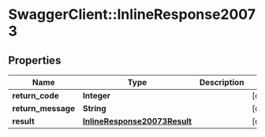 # SwaggerClient::InlineResponse20073

## Properties
Name | Type | Description | Notes
------------ | ------------- | ------------- | -------------
**return_code** | **Integer** |  | [optional] 
**return_message** | **String** |  | [optional] 
**result** | [**InlineResponse20073Result**](InlineResponse20073Result.md) |  | [optional] 


